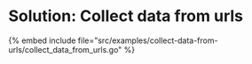 # Solution: Collect data from urls

{% embed include file="src/examples/collect-data-from-urls/collect_data_from_urls.go" %}
